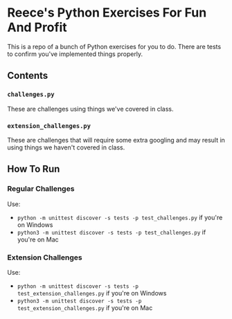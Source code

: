 # Reece's Python Exercises For Fun And Profit

This is a repo of a bunch of Python exercises for you to do. There are tests to
confirm you've implemented things properly.

## Contents

### `challenges.py`

These are challenges using things we've covered in class.

### `extension_challenges.py`

These are challenges that will require some extra googling and may result in 
using things we haven't covered in class.

## How To Run

### Regular Challenges

Use: 
* `python -m unittest discover -s tests -p test_challenges.py` if you're on Windows
* `python3 -m unittest discover -s tests -p test_challenges.py` if you're on Mac

### Extension Challenges

Use: 
* `python -m unittest discover -s tests -p test_extension_challenges.py` if you're on Windows
* `python3 -m unittest discover -s tests -p test_extension_challenges.py` if you're on Mac